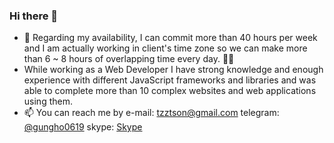 ### Hi there 👋

- 🔭 Regarding my availability, I can commit more than 40 hours per week and I am actually working in client's time zone so we can make more than 6 ~ 8 hours of overlapping time every day. 🏋️‍♀️
- While working as a Web Developer I have strong knowledge and enough experience with different JavaScript frameworks and libraries and was able to complete more than 10 complex websites and web applications using them.
- 📫 You can reach me by e-mail: tzztson@gmail.com telegram: [@gungho0619](https://t.me/gungho0619) skype: [Skype](https://join.skype.com/invite/ziOKhrgllIfK)

<!--
**rasoulvatanparast/rasoulvatanparast** is a ✨ _special_ ✨ repository because its `README.md` (this file) appears on your GitHub profile.

Here are some ideas to get you started:

- 🔭 I’m currently working on ...
- 🌱 I’m currently learning ...
- 👯 I’m looking to collaborate on ...
- 🤔 I’m looking for help with ...
- 💬 Ask me about ...
- 📫 How to reach me: ...
- 😄 Pronouns: ...
- ⚡ Fun fact: ...
-->
